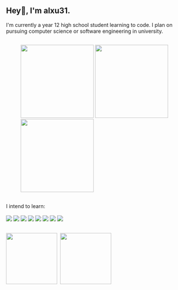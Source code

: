 ## Hey👋, I'm alxu31.
I'm currently a year 12 high school student learning to code. I plan on pursuing computer science or software engineering in university.
##
<figure>
  <kbd><a href="https://www.google.com/search?q=totoro!"><img src="https://media2.giphy.com/media/v1.Y2lkPTc5MGI3NjExa3FyendjMDVoYTBrajZkMmZvM2dmYTU4dmo0Ym80MGdxbGY1MjhhYiZlcD12MV9pbnRlcm5hbF9naWZfYnlfaWQmY3Q9Zw/pYNhxuY2Xx528/giphy.webp" height="200"></a></kbd>
  <kbd><a href="https://www.google.com/search?q=I'm in danger"><img src="https://media0.giphy.com/media/v1.Y2lkPTc5MGI3NjExN2l0Ym91NDF6M2x3M2x3eG5paGNpNHU2ZHRudDFiMHVjNDFsNmdxMSZlcD12MV9pbnRlcm5hbF9naWZfYnlfaWQmY3Q9Zw/55itGuoAJiZEEen9gg/giphy.webp" height="200"></a></kbd>
  <kbd><a href="https://www.google.com/search?q=MINIONS"><img src="https://media0.giphy.com/media/v1.Y2lkPTc5MGI3NjExMXk4dGtkNHQ1OXJmOGVtaGZwemlhdDI1Z3dtZXdrMGY1amp0em1tNCZlcD12MV9pbnRlcm5hbF9naWZfYnlfaWQmY3Q9Zw/7SrHwak3yoO9a/giphy.webp" height="200"></a></kbd>
</figure>
<!--gifs from: https://giphy.com/gifs/pudgypenguins-pudgy-penguin-penguins-CuuSHzuc0O166MRfjt & https://giphy.com/gifs/reaction-55itGuoAJiZEEen9gg & https://giphy.com/gifs/action-7SrHwak3yoO9a-->

##
I intend to learn:<br><br>
<a href="https://www.google.com/search?q=python snake"><img src="https://img.shields.io/badge/python-3670A0?style=for-the-badge&logo=python&logoColor=ffdd54"></a>
<a href="https://www.google.com/search?q=javascript"><img src="https://img.shields.io/badge/javascript-%23323330.svg?style=for-the-badge&logo=javascript&logoColor=%23F7DF1E"></a>
<a href="https://www.google.com/search?q=typescript o.o"><img src="https://img.shields.io/badge/typescript-%23007ACC.svg?style=for-the-badge&logo=typescript&logoColor=white"></a>
<a href="https://www.google.com/search?q=htmlll"><img src="https://img.shields.io/badge/html5-%23E34F26.svg?style=for-the-badge&logo=html5&logoColor=white"></a>
<a href="https://www.google.com/search?q=css"><img src="https://img.shields.io/badge/css3-%231572B6.svg?style=for-the-badge&logo=css3&logoColor=white"></a>
<a href="https://www.google.com/search?q=is c++ even good"><img src="https://img.shields.io/badge/c++-%2300599C.svg?style=for-the-badge&logo=c%2B%2B&logoColor=white"></a>
<a href="https://www.google.com/search?q=coding helps me 'c' LOL"><img src="https://img.shields.io/badge/c-%2300599C.svg?style=for-the-badge&logo=c&logoColor=white"></a>
<a href="https://www.google.com/search?q=GO DOT!"><img src="https://img.shields.io/badge/GODOT-%23FFFFFF.svg?style=for-the-badge&logo=godot-engine"></a>
<!--badges from: https://github.com/Ileriayo/markdown-badges-->

##
<p float="left">
  <kbd>
    <a href="https://www.google.com/search?q=coding languages"><img align="center" height="140" src="https://github-readme-stats.vercel.app/api/top-langs/?username=alxu31&hide_progress=true&theme=transparent&hide_border=true"></a>
  </kbd>
  <kbd>
    <a href="https://www.google.com/search?q=horrible github stats"><img align="center" height="140" src="https://github-readme-stats.vercel.app/api?username=alxu31&show_icons=true&rank_icon=github&theme=transparent&hide=contribs,stars&custom_title=Statistics&hide_border=true"></a>
  </kbd>
</p>
<!--cards from: https://github.com/anuraghazra/github-readme-stats?tab=readme-ov-file#hiding-individual-stats-->

##


